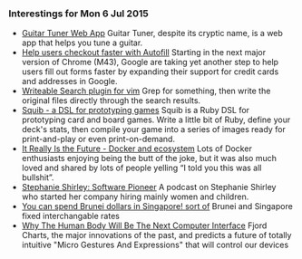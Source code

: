 ### Interestings for Mon 6 Jul 2015

- [Guitar Tuner Web App](https://aerotwist.com/blog/guitar-tuner/) Guitar Tuner, despite its cryptic name, is a web app that helps you tune a guitar.
- [Help users checkout faster with Autofill](http://updates.html5rocks.com/2015/06/checkout-faster-with-Autofill) Starting in the next major version of Chrome (M43), Google are taking yet another step to help users fill out forms faster by expanding their support for credit cards and addresses in Google. 
- [Writeable Search plugin for vim](https://github.com/AndrewRadev/writable_search.vim) Grep for something, then write the original files directly through the search results.
- [Squib - a DSL for prototyping games](http://andymeneely.github.io/squib/) Squib is a Ruby DSL for prototyping card and board games. Write a little bit of Ruby, define your deck's stats, then compile your game into a series of images ready for print-and-play or even print-on-demand. 
- [It Really Is the Future - Docker and ecosystem](http://blog.circleci.com/it-really-is-the-future/) Lots of Docker enthusiasts enjoying being the butt of the joke, but it was also much loved and shared by lots of people yelling “I told you this was all bullshit”.
- [Stephanie Shirley: Software Pioneer](http://www.bbc.co.uk/programmes/p002w557/episodes/downloads.rss) A podcast on Stephanie Shirley who started her company hiring mainly women and children.
- [You can spend Brunei dollars in Singapore! sort of](http://www.reddit.com/r/singapore/comments/2lv6kl/eli5_why_does_singapore_and_brunei_have_fixed/) Brunei and Singapore fixed interchangable rates
- [Why The Human Body Will Be The Next Computer Interface](http://www.fastcodesign.com/1671960/why-the-human-body-will-be-the-next-computer-interface) Fjord Charts, the major innovations of the past, and predicts a future of totally intuitive "Micro Gestures And Expressions" that will control our devices
